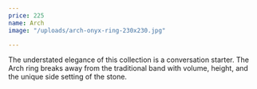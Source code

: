```yaml
---
price: 225
name: Arch
image: "/uploads/arch-onyx-ring-230x230.jpg"

---
```

The understated elegance of this collection is a conversation starter. The Arch ring breaks away from the traditional band with volume, height, and the unique side setting of the stone.
